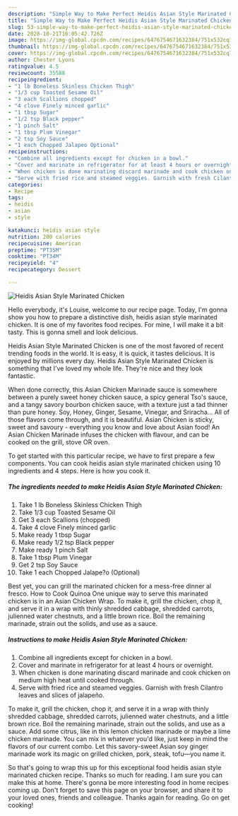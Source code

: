 ```yaml
---
description: "Simple Way to Make Perfect Heidis Asian Style Marinated Chicken"
title: "Simple Way to Make Perfect Heidis Asian Style Marinated Chicken"
slug: 53-simple-way-to-make-perfect-heidis-asian-style-marinated-chicken
date: 2020-10-21T16:05:42.726Z
image: https://img-global.cpcdn.com/recipes/6476754671632384/751x532cq70/heidis-asian-style-marinated-chicken-recipe-main-photo.jpg
thumbnail: https://img-global.cpcdn.com/recipes/6476754671632384/751x532cq70/heidis-asian-style-marinated-chicken-recipe-main-photo.jpg
cover: https://img-global.cpcdn.com/recipes/6476754671632384/751x532cq70/heidis-asian-style-marinated-chicken-recipe-main-photo.jpg
author: Chester Lyons
ratingvalue: 4.5
reviewcount: 35588
recipeingredient:
- "1 lb Boneless Skinless Chicken Thigh"
- "1/3 cup Toasted Sesame Oil"
- "3 each Scallions chopped"
- "4 clove Finely minced garlic"
- "1 tbsp Sugar"
- "1/2 tsp Black pepper"
- "1 pinch Salt"
- "1 tbsp Plum Vinegar"
- "2 tsp Soy Sauce"
- "1 each Chopped Jalapeo Optional"
recipeinstructions:
- "Combine all ingredients except for chicken in a bowl."
- "Cover and marinate in refrigerator for at least 4 hours or overnight."
- "When chicken is done marinating discard marinade and cook chicken on medium high heat until cooked through."
- "Serve with fried rice and steamed veggies. Garnish with fresh Cilantro leaves and slices of jalapeño."
categories:
- Recipe
tags:
- heidis
- asian
- style

katakunci: heidis asian style 
nutrition: 200 calories
recipecuisine: American
preptime: "PT35M"
cooktime: "PT34M"
recipeyield: "4"
recipecategory: Dessert

---
```



![Heidis Asian Style Marinated Chicken](https://img-global.cpcdn.com/recipes/6476754671632384/751x532cq70/heidis-asian-style-marinated-chicken-recipe-main-photo.jpg)

Hello everybody, it's Louise, welcome to our recipe page. Today, I'm gonna show you how to prepare a distinctive dish, heidis asian style marinated chicken. It is one of my favorites food recipes. For mine, I will make it a bit tasty. This is gonna smell and look delicious.

Heidis Asian Style Marinated Chicken is one of the most favored of recent trending foods in the world. It is easy, it is quick, it tastes delicious. It is enjoyed by millions every day. Heidis Asian Style Marinated Chicken is something that I've loved my whole life. They're nice and they look fantastic.

When done correctly, this Asian Chicken Marinade sauce is somewhere between a purely sweet honey chicken sauce, a spicy general Tso&#39;s sauce, and a tangy savory bourbon chicken sauce, with a texture just a tad thinner than pure honey. Soy, Honey, Ginger, Sesame, Vinegar, and Sriracha… All of those flavors come through, and it is beautiful. Asian Chicken is sticky, sweet and savoury - everything you know and love about Asian food! An Asian Chicken Marinade infuses the chicken with flavour, and can be cooked on the grill, stove OR oven.


To get started with this particular recipe, we have to first prepare a few components. You can cook heidis asian style marinated chicken using 10 ingredients and 4 steps. Here is how you cook it.

<!--inarticleads1-->

##### The ingredients needed to make Heidis Asian Style Marinated Chicken:

1. Take 1 lb Boneless Skinless Chicken Thigh
1. Take 1/3 cup Toasted Sesame Oil
1. Get 3 each Scallions (chopped)
1. Take 4 clove Finely minced garlic
1. Make ready 1 tbsp Sugar
1. Make ready 1/2 tsp Black pepper
1. Make ready 1 pinch Salt
1. Take 1 tbsp Plum Vinegar
1. Get 2 tsp Soy Sauce
1. Take 1 each Chopped Jalape?o (Optional)


Best yet, you can grill the marinated chicken for a mess-free dinner al fresco. How to Cook Quinoa One unique way to serve this marinated chicken is in an Asian Chicken Wrap. To make it, grill the chicken, chop it, and serve it in a wrap with thinly shredded cabbage, shredded carrots, julienned water chestnuts, and a little brown rice. Boil the remaining marinade, strain out the solids, and use as a sauce. 

<!--inarticleads2-->

##### Instructions to make Heidis Asian Style Marinated Chicken:

1. Combine all ingredients except for chicken in a bowl.
1. Cover and marinate in refrigerator for at least 4 hours or overnight.
1. When chicken is done marinating discard marinade and cook chicken on medium high heat until cooked through.
1. Serve with fried rice and steamed veggies. Garnish with fresh Cilantro leaves and slices of jalapeño.


To make it, grill the chicken, chop it, and serve it in a wrap with thinly shredded cabbage, shredded carrots, julienned water chestnuts, and a little brown rice. Boil the remaining marinade, strain out the solids, and use as a sauce. Add some citrus, like in this lemon chicken marinade or maybe a lime chicken marinade. You can mix in whatever you&#39;d like, just keep in mind the flavors of our current combo. Let this savory-sweet Asian soy ginger marinade work its magic on grilled chicken, pork, steak, tofu—you name it. 

So that's going to wrap this up for this exceptional food heidis asian style marinated chicken recipe. Thanks so much for reading. I am sure you can make this at home. There's gonna be more interesting food in home recipes coming up. Don't forget to save this page on your browser, and share it to your loved ones, friends and colleague. Thanks again for reading. Go on get cooking!
